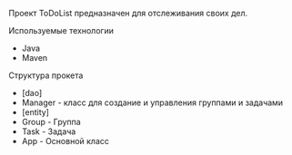 Проект ToDoList предназначен для отслеживания своих дел.

Используемые технологии 
* Java
* Maven

Структура прокета
* [dao]
 * Manager - класс для создание и управления группами и задачами
* [entity]
 * Group - Группа
 * Task - Задача
* App - Основной класс 